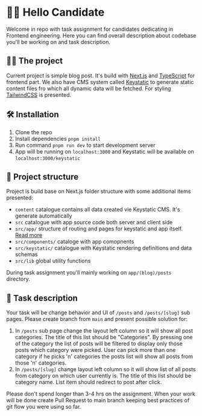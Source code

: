 # 🙋‍♂️ Hello Candidate

Welcome in repo with task assignment for candidates dedicating in Frontend
engineering. Here you can find overall description about codebase you'll be
working on and task description.

## 🧑‍💻 The project

Current project is simple blog post. It's build with
[Next.js](https://nextjs.org/) and [TypeScript](https://www.typescriptlang.org/)
for frontend part. We also have CMS system called
[Keystatic](https://keystatic.com/) to generate static content files fro which
all dynamic data will be fetched. For styling
[TailwindCSS](https://tailwindcss.com/) is presented.

## 🛠️ Installation

1. Clone the repo
2. Install dependencies `pnpm install`
3. Run command `pnpm run dev` to start development server
4. App will be running on `localhost:3000` and Keystatic will be available on
   `localhost:3000/keystatic`

## 📁 Project structure

Project is build base on Next.js folder structure with some additional items
presented:

- `content` catalogue contains all data created vie Keystatic CMS. It's generate
  automatically
- `src` catalogue with app source code both server and client side
- `src/app/` structure of routing and pages for keystatic and app itself.
  [Read more](https://nextjs.org/docs/app/building-your-application/routing)
- `src/components/` cataloge with app comopnents
- `src/keystatic/` catalogue with Keystatic rendering definitions and data
  schemas
- `src/lib` global utility functions

During task assignment you'll mainly working on `app/(blog)/posts` directory.

## 📝 Task description

Your task will be change behavior and UI of `/posts` and `/posts/[slug]` sub
pages. Please create branch from `main` and present possible solution for:

1. In `/posts` sub page change the layout left column so it will show all post
   categories. The title of this list should be "Categories". By pressing one of
   the category the list of posts will be filtered to display only those posts
   which category were picked. User can pick more than one category if he picks
   'n' categories the posts list will show all posts from those 'n' categories.
2. In `/posts/[slug]` change layout left column so it will show list of all
   posts from category on which user currently is. The title of this list should
   be category name. List item should redirect to post after click.

Please don't spend longer than 3-4 hrs on the assignment. When your work will be
done create Pull Request to main branch keeping best practices of git flow you
were using so far.
